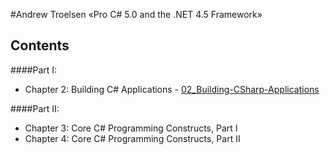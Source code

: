 #Andrew Troelsen «Pro C# 5.0 and the .NET 4.5 Framework»
## Contents
####Part I:
- Chapter 2: Building C# Applications - [02_Building-CSharp-Applications](https://github.com/kdchk/booksRead/tree/master/Andrew-Troelsen-Pro-CSharp5.0-NET4.5/02_Building-CSharp-Applications)

####Part II:
- Chapter 3: Core C# Programming Constructs, Part I
- Chapter 4: Core C# Programming Constructs, Part II